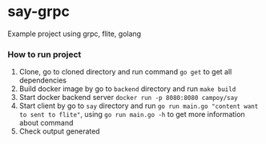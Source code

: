 # say-grpc
Example project using grpc, flite, golang  

### How to run project
1. Clone, go to cloned directory and run command `go get` to get all dependencies
2. Build docker image by go to `backend` directory and run `make build`
3. Start docker backend server `docker run -p 8080:8080 campoy/say`
4. Start client by go to `say` directory and run `go run main.go "content want to sent to flite"`,
using `go run main.go -h` to get more information about command
5. Check output generated

